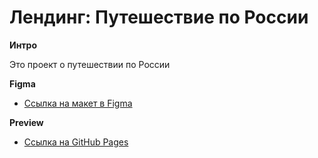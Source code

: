 # Лендинг: Путешествие по России

**Интро**

Это проект о путешествии по России

**Figma**

- [Ссылка на макет в Figma](https://www.figma.com/file/OyRWEjU6wBwRe1hapzQoLx/Sprint-3%3A-Russia-%2F-desktop-%2B-mobile?node-id=28503%3A0)

**Preview**

- [Ссылка на GitHub Pages](https://ex1lex.github.io/russian-travel)
